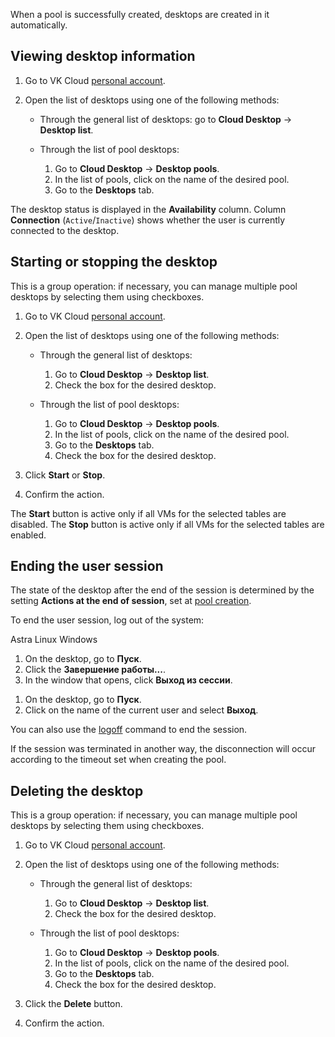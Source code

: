When a pool is successfully created, desktops are created in it automatically.

## Viewing desktop information

1. Go to VK Cloud [personal account](https://msk.cloud.vk.com/app/en).
1. Open the list of desktops using one of the following methods:

   - Through the general list of desktops: go to **Cloud Desktop** → **Desktop list**.
   - Through the list of pool desktops:

     1. Go to **Cloud Desktop** → **Desktop pools**.
     1. In the list of pools, click on the name of the desired pool.
     1. Go to the **Desktops** tab.

The desktop status is displayed in the **Availability** column. Column **Connection** (`Active`/`Inactive`) shows whether the user is currently connected to the desktop.

## Starting or stopping the desktop

This is a group operation: if necessary, you can manage multiple pool desktops by selecting them using checkboxes.

1. Go to VK Cloud [personal account](https://msk.cloud.vk.com/app/en).
1. Open the list of desktops using one of the following methods:

   - Through the general list of desktops:

     1. Go to **Cloud Desktop** → **Desktop list**.
     1. Check the box for the desired desktop.

   - Through the list of pool desktops:

     1. Go to **Cloud Desktop** → **Desktop pools**.
     1. In the list of pools, click on the name of the desired pool.
     1. Go to the **Desktops** tab.
     1. Check the box for the desired desktop.

1. Click **Start** or **Stop**.
1. Confirm the action.

<info>

The **Start** button is active only if all VMs for the selected tables are disabled. The **Stop** button is active only if all VMs for the selected tables are enabled.

</info>

## Ending the user session

The state of the desktop after the end of the session is determined by the setting **Actions at the end of session**, set at [pool creation](../desktops-pool/add/).

To end the user session, log out of the system:

<tabs>
<tablist>
<tab>Astra Linux</tab>
<tab>Windows</tab>
</tablist>
<tabpanel>

1. On the desktop, go to **Пуск**.
1. Click the **Завершение работы...**.
1. In the window that opens, click **Выход из сессии**.

</tabpanel>
<tabpanel>

1. On the desktop, go to **Пуск**.
1. Click on the name of the current user and select **Выход**.

<info>

You can also use the [logoff](https://learn.microsoft.com/en-us/windows-server/administration/windows-commands/logoff) command to end the session.

</info>

</tabpanel>
</tabs>

<warn>

If the session was terminated in another way, the disconnection will occur according to the timeout set when creating the pool.

</warn>

## Deleting the desktop

This is a group operation: if necessary, you can manage multiple pool desktops by selecting them using checkboxes.

1. Go to VK Cloud [personal account](https://msk.cloud.vk.com/app/en).
1. Open the list of desktops using one of the following methods:

   - Through the general list of desktops:

     1. Go to **Cloud Desktop** → **Desktop list**.
     1. Check the box for the desired desktop.

   - Through the list of pool desktops:

     1. Go to **Cloud Desktop** → **Desktop pools**.
     1. In the list of pools, click on the name of the desired pool.
     1. Go to the **Desktops** tab.
     1. Check the box for the desired desktop.

1. Click the **Delete** button.
1. Confirm the action.
